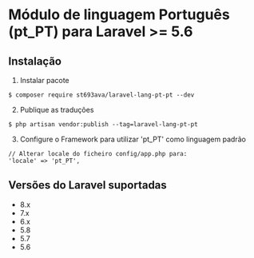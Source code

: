 # Módulo de linguagem Português (pt_PT) para Laravel >= 5.6


## Instalação

1. Instalar pacote
  ```shell
  $ composer require st693ava/laravel-lang-pt-pt --dev
  ```
2. Publique as traduções
  ```shell
  $ php artisan vendor:publish --tag=laravel-lang-pt-pt
  ```
3. Configure o Framework para utilizar 'pt_PT' como linguagem padrão
  ```
  // Alterar locale do ficheiro config/app.php para:
  'locale' => 'pt_PT',
  ```
## Versões do Laravel suportadas

* 8.x
* 7.x
* 6.x
* 5.8
* 5.7
* 5.6
